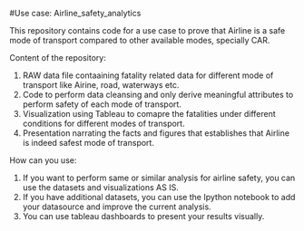 #Use case: Airline_safety_analytics

This repository contains code for a use case to prove that Airline is a safe mode of transport compared to other available modes, specially CAR.

Content of the repository:
1.  RAW data file contaaining fatality related data for different mode of transport like Airine, road, waterways etc.
2.  Code to perform data cleansing and only derive meaningful attributes to perform safety of each mode of transport.
3.  Visualization using Tableau to comapre the fatalities under different conditions for different modes of transport.
4.  Presentation narrating the facts and figures that establishes that Airline is indeed safest mode of transport.


How can you use:
1.  If you want to perform same or similar analysis for airline safety, you can use the datasets and visualizations AS IS.
2.  If you have additional datasets, you can use the Ipython notebook to add your datasource and improve the current analysis.
3.  You can use tableau dashboards to present your results visually.





